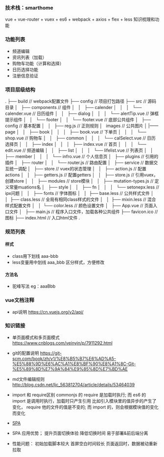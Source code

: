### 技术栈：smarthome
vue + vue-router + vuex + es6 + webpack + axios + flex + less 知识梳理和功能

### 功能列表
- 频道编辑
- 资讯列表（加载）
- 购物车功能（计算和选择）
- 日历选择功能
- 注册信息验证

### 项目层级结构
.
├── build                                       // webpack配置文件
├── config                                      // 项目打包路径
├── src                                         // 源码目录
│   ├── components                              // 组件
│   │   ├── calender
│   │   │   └── calender.vue                    // 日历组件
│   │   ├── dialog
│   │   │   └── alertTip.vue                    // 弹框提示组件
│   │   └── footer
│   │       └── footer.vue                      // 底部公共组件
│   ├── config                                  // 基本配置
│   │   ├── reg.js                              // 正则规则
│   images                                      // 公共图片
│   |——page
│   │   ├── book
│   │   │   ├── book.vue                        // 下单页
│   │   │   └── shop.vue                        // 购物车
│   │   ├── common
│   │   │   └── calSelect.vue                    // 日历选择页
│   │   ├── index
│   │   │   ├── index.vue                       // 首页
│   │   │   └── edit.vue                        // 频道编辑
│   │   ├── list
│   │   │   └── lifelist.vue                    // 列表页
│   │   ├── member
│   │   │   └── infro.vue                       // 个人信息页
│   ├── plugins                                 // 引用的插件
│   ├── router
│   │   └── router.js                           // 路由配置
│   ├── service                                 // 数据交互统一调配
│   ├── store                                   // vuex的状态管理
│   │   ├── action.js                           // 配置actions
│   │   ├── getters.js                          // 配置getters
│   │   ├── store.js                            // 引用vuex，创建store
│   │   ├── modules                             // store模块
│   │   ├── mutation-types.js                   // 定义常量muations名
│   ├── style
│   │   ├── fn
│   │   │   └── setonepx.less                   // ipx问题
│   │   ├── fonts                               // 字体图标
│   │   ├── base.less                           // 公共样式文件
│   │   ├── class.less                          // 全局有相同class样式的文件
│   │   ├── mixin.less                          // 混合样式配置文件
│   │   └── color.less                          // 颜色设置文件
│   ├── App.vue                                 // 页面入口文件
│   ├── main.js                                 // 程序入口文件，加载各种公共组件
├── favicon.ico                                 // 图标
├── index.html                                  // 入口html文件
.

### 规范列表
#### 样式
- class用下划线 aaa-bbb
- less变量用中划线 aaa_bbb
区分样式，方便修改
#### 方法名
- 驼峰写法 eg：aaaBbb



### vue文档注释
- api说明 https://cn.vuejs.org/v2/api/




### 知识链接
* 单页面模式和多页面模式
https://www.cnblogs.com/veinyin/p/7911292.html

* git的配置说明
https://git-scm.com/book/zh/v1/%E8%B5%B7%E6%AD%A5-%E5%88%9D%E6%AC%A1%E8%BF%90%E8%A1%8C-Git-%E5%89%8D%E7%9A%84%E9%85%8D%E7%BD%AE

* md文件编辑规则
http://blog.csdn.net/ljc_563812704/article/details/53464039

* import 和 require区别
commonjs 的 require 是加载时执行; 而 es6 的 import 是调用时执行，加载时只产生引用
比如引入模块里的值异步的产生了变化， require 他的文件的值是不变的; 而 import 的，则会根据模块值的变化而变化


* [SPA](http://web.jobbole.com/94065/)

- SPA 应用优势；
提升页面切换体验
降低切换时间
易于部署&前后端分离

- 性能问题：
初始加载脚本较大
首屏空白时间较长
页面返回时，数据被动重新拉取


